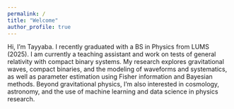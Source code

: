 ```yaml
---
permalink: /
title: "Welcome"
author_profile: true
---
```

Hi, I’m Tayyaba. I recently graduated with a BS in Physics from LUMS (2025). I am currently a teaching assistant and work on tests of general relativity with compact binary systems. My research explores gravitational waves, compact binaries, and the modeling of waveforms and systematics, as well as parameter estimation using Fisher information and Bayesian methods. Beyond gravitational physics, I’m also interested in cosmology, astronomy, and the use of machine learning and data science in physics research.
